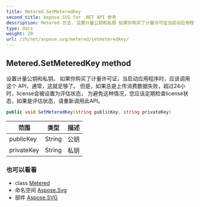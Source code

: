 ```yaml
---
title: Metered.SetMeteredKey
second_title: Aspose.SVG for .NET API 参考
description: Metered 方法. 设置计量公钥和私钥 如果你购买了计量许可证当启动应用程序时应该调用这个 API通常这就足够了 但是如果总是上传消费数据失败超过24小时license会被设置为评估状态 为避免这种情况您应该定期检查license状态如果是评估状态请重新调用此API
type: docs
weight: 20
url: /zh/net/aspose.svg/metered/setmeteredkey/
---
```

## Metered.SetMeteredKey method

设置计量公钥和私钥。 如果你购买了计量许可证，当启动应用程序时，应该调用这个 API，通常，这就足够了。 但是，如果总是上传消费数据失败，超过24小时，license会被设置为评估状态， 为避免这种情况，您应该定期检查license状态，如果是评估状态，请重新调用此API。

```csharp
public void SetMeteredKey(string publicKey, string privateKey)
```

| 范围 | 类型 | 描述 |
| --- | --- | --- |
| publicKey | String | 公钥 |
| privateKey | String | 私钥 |

### 也可以看看

* class [Metered](../)
* 命名空间 [Aspose.Svg](../../metered/)
* 部件 [Aspose.SVG](../../../)


